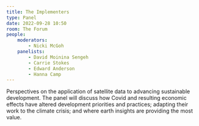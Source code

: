 ```yaml
---
title: The Implementers
type: Panel
date: 2022-09-28 10:50
room: The Forum
people:
    moderators:
        - Nicki McGoh
    panelists:
        - David Moinina Sengeh
        - Carrie Stokes
        - Edward Anderson
        - Hanna Camp
---
```

Perspectives on the application of satellite data to advancing sustainable development. The panel will discuss how Covid and resulting economic effects have altered development priorities and practices; adapting their work to the climate crisis; and where earth insights are providing the most value.
